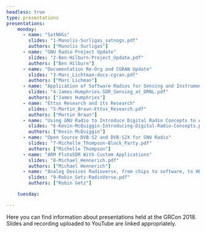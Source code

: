 ```yaml
---
headless: true
type: presentations
presentations:
    monday:
      - name: "SatNOGs"
        slides: "1-Manolis-Surligas_satnogs.pdf"
        authors: ["Manolis Surligas"]
      - name: "GNU Radio Project Update"
        slides: "2-Ben-Hilburn-Project_Update.pdf"
        authors: ["Ben Hilburn"]
      - name: "Documentation Re-Org and CGRAN Update"
        slides: "3-Marc_Lichtman-docs-cgran.pdf"
        authors: ["Marc Lichman"]
      - name: "Application of Software Radios for Sensing and Instrumentation at Oak Ridge National Laboratory"
        slides: "4-James-Humphries-SDR_Sensing_at_ORNL.pdf"
        authors: ["James Humphries"]
      - name: "Ettus Research and its Research"
        slides: "5-Martin_Braun-Ettus_Research.pdf"
        authors: ["Martin Braun"]
      - name: "Using GNU Radio to Introduce Digital Radio Concepts to Amateur Radio Hobbyists"
        slides: "6-Kevin-McQuiggin-Introducing-Digital-Radio-Concepts.pdf"
        authors: ["Kevin McQuiggin"]
      - name: "Open Source DVB-S2 and DVB-S2X for GNU Radio"
        slides: "7-Michelle_Thompson-Block_Party.pdf"
        authors: ["Michelle Thompson"]
      - name: "ARM PlutoSDR With Custom Applications"
        slides: "8-Michael_Hennerich.pdf"
        authors: ["Michael Hennerich"]
      - name: "Analog Devices Radioverse, from chips to software, to HDL, to systems"
        slides: "9-Robin_Getz-RadioVerse.pdf"
        authors: ["Robin Getz"]

    tuesday:

---
```


Here you can find information about presentations held at the GRCon 2018. Slides and recording uploaded to YouTube are linked appropriately.

